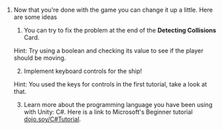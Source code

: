 1. Now that you're done with the game you can change it up a little. Here are some ideas

    1. You can try to fix the problem at the end of the **Detecting Collisions** Card. 
    
    Hint: Try using a boolean and checking its value to see if the player should be moving.
    
    2. Implement keyboard controls for the ship!
    
    Hint: You used the keys for controls in the first tutorial, take a look at that. 
    
    3. Learn more about the programming language you have been using with Unity: C#. Here is a link to Microsoft's Beginner tutorial [dojo.soy/C#Tutorial](https://mva.microsoft.com/en-us/training-courses/c-fundamentals-for-absolute-beginners-16169?l=Lvld4EQIC_2706218949).